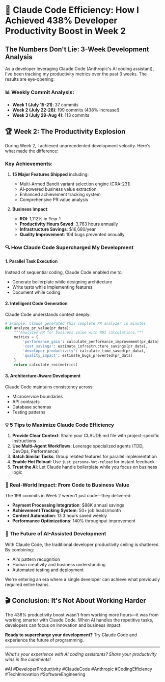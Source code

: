 # 🚀 Claude Code Efficiency: How I Achieved 438% Developer Productivity Boost in Week 2

## The Numbers Don't Lie: 3-Week Development Analysis

As a developer leveraging Claude Code (Anthropic's AI coding assistant), I've been tracking my productivity metrics over the past 3 weeks. The results are eye-opening:

### 📊 Weekly Commit Analysis:
- **Week 1 (July 15-21)**: 37 commits
- **Week 2 (July 22-28)**: 199 commits (438% increase!)
- **Week 3 (July 29-Aug 4)**: 113 commits

## 🏆 Week 2: The Productivity Explosion

During Week 2, I achieved unprecedented development velocity. Here's what made the difference:

### Key Achievements:
1. **15 Major Features Shipped** including:
   - Multi-Armed Bandit variant selection engine (CRA-231)
   - AI-powered business value extraction
   - Enhanced achievement tracking system
   - Comprehensive PR value analysis

2. **Business Impact**:
   - **ROI**: 1,112% in Year 1
   - **Productivity Hours Saved**: 3,763 hours annually
   - **Infrastructure Savings**: $16,680/year
   - **Quality Improvement**: 104 bugs prevented annually

### 🔍 How Claude Code Supercharged My Development

#### 1. **Parallel Task Execution**
Instead of sequential coding, Claude Code enabled me to:
- Generate boilerplate while designing architecture
- Write tests while implementing features
- Document while coding

#### 2. **Intelligent Code Generation**
Claude Code understands context deeply:
```python
# Example: Claude generated this complete PR analyzer in minutes
def analyze_pr_value(pr_data):
    """Analyzes PR for business value with ROI calculations."""
    metrics = {
        'performance_gain': calculate_performance_improvement(pr_data),
        'cost_savings': estimate_infrastructure_savings(pr_data),
        'developer_productivity': calculate_time_saved(pr_data),
        'quality_impact': estimate_bugs_prevented(pr_data)
    }
    return calculate_roi(metrics)
```

#### 3. **Architecture-Aware Development**
Claude Code maintains consistency across:
- Microservice boundaries
- API contracts
- Database schemas
- Testing patterns

### 💡 5 Tips to Maximize Claude Code Efficiency

1. **Provide Clear Context**: Share your CLAUDE.md file with project-specific instructions
2. **Use Multi-Agent Workflows**: Leverage specialized agents (TDD, DevOps, Performance)
3. **Batch Similar Tasks**: Group related features for parallel implementation
4. **Enable Hot Reload**: Use `just persona-hot-reload` for instant feedback
5. **Trust the AI**: Let Claude handle boilerplate while you focus on business logic

### 🎯 Real-World Impact: From Code to Business Value

The 199 commits in Week 2 weren't just code—they delivered:
- **Payment Processing Integration**: $88K annual savings
- **Achievement Tracking System**: 50+ job leads/month
- **Content Automation**: 13.3 hours saved weekly
- **Performance Optimizations**: 140% throughput improvement

### 🔮 The Future of AI-Assisted Development

With Claude Code, the traditional developer productivity ceiling is shattered. By combining:
- AI's pattern recognition
- Human creativity and business understanding
- Automated testing and deployment

We're entering an era where a single developer can achieve what previously required entire teams.

## 🎬 Conclusion: It's Not About Working Harder

The 438% productivity boost wasn't from working more hours—it was from working smarter with Claude Code. When AI handles the repetitive tasks, developers can focus on innovation and business impact.

**Ready to supercharge your development?** Try Claude Code and experience the future of programming.

---

*What's your experience with AI coding assistants? Share your productivity wins in the comments!*

#AI #DeveloperProductivity #ClaudeCode #Anthropic #CodingEfficiency #TechInnovation #SoftwareEngineering